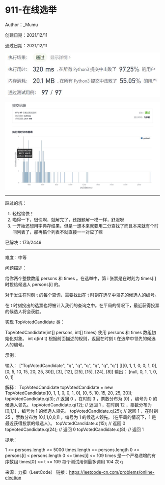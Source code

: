 # 911-在线选举

Author：_Mumu

创建日期：2021/12/11

通过日期：2021/12/11

![](./通过截图2.jpg)

![](./通过截图1.jpg)

*****

踩过的坑：

1. 轻松愉快！
2. 啪得一下，很快啊，就解完了，还跟题解一模一样，舒服呀
3. 一开始还想用字典存结果，但是一想本来就要用二分查找了而且本来就有个时间列表了，那再搞个列表不就直接一一对应了嘛

已解决：173/2449

*****

难度：中等

问题描述：

给你两个整数数组 persons 和 times 。在选举中，第 i 张票是在时刻为 times[i] 时投给候选人 persons[i] 的。

对于发生在时刻 t 的每个查询，需要找出在 t 时刻在选举中领先的候选人的编号。

在 t 时刻投出的选票也将被计入我们的查询之中。在平局的情况下，最近获得投票的候选人将会获胜。

实现 TopVotedCandidate 类：

TopVotedCandidate(int[] persons, int[] times) 使用 persons 和 times 数组初始化对象。
int q(int t) 根据前面描述的规则，返回在时刻 t 在选举中领先的候选人的编号。

示例：

输入：
["TopVotedCandidate", "q", "q", "q", "q", "q", "q"]
[[[0, 1, 1, 0, 0, 1, 0], [0, 5, 10, 15, 20, 25, 30]], [3], [12], [25], [15], [24], [8]]
输出：
[null, 0, 1, 1, 0, 0, 1]

解释：
TopVotedCandidate topVotedCandidate = new TopVotedCandidate([0, 1, 1, 0, 0, 1, 0], [0, 5, 10, 15, 20, 25, 30]);
topVotedCandidate.q(3); // 返回 0 ，在时刻 3 ，票数分布为 [0] ，编号为 0 的候选人领先。
topVotedCandidate.q(12); // 返回 1 ，在时刻 12 ，票数分布为 [0,1,1] ，编号为 1 的候选人领先。
topVotedCandidate.q(25); // 返回 1 ，在时刻 25 ，票数分布为 [0,1,1,0,0,1] ，编号为 1 的候选人领先。（在平局的情况下，1 是最近获得投票的候选人）。
topVotedCandidate.q(15); // 返回 0
topVotedCandidate.q(24); // 返回 0
topVotedCandidate.q(8); // 返回 1


提示：

1 <= persons.length <= 5000
times.length == persons.length
0 <= persons[i] < persons.length
0 <= times[i] <= 109
times 是一个严格递增的有序数组
times[0] <= t <= 109
每个测试用例最多调用 104 次 q

来源：力扣（LeetCode）
链接：https://leetcode-cn.com/problems/online-election
